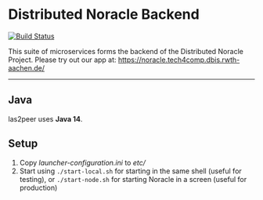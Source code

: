 Distributed Noracle Backend
===================

[![Build Status](https://jenkins.dbis.rwth-aachen.de/buildStatus/icon?job=Distributed-Noracle-Backend)](https://jenkins.dbis.rwth-aachen.de/job/Distributed-Noracle-Backend/)

This suite of microservices forms the backend of the Distributed Noracle Project.
Please try out our app at: https://noracle.tech4comp.dbis.rwth-aachen.de/

---------------

## Java

las2peer uses **Java 14**.

## Setup
1. Copy *launcher-configuration.ini* to *etc/*
1. Start using `./start-local.sh` for starting in the same shell (useful for testing), or `./start-node.sh` for starting Noracle in a screen (useful for production)

